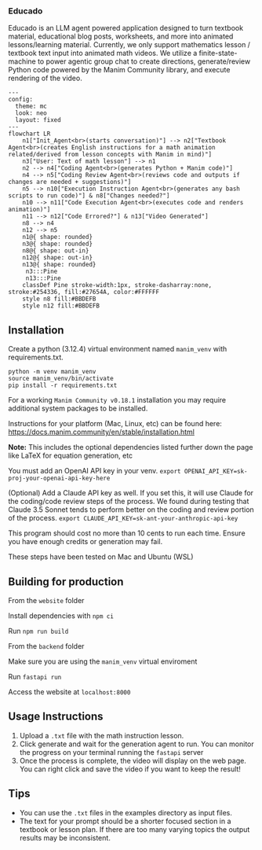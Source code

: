 ### Educado

Educado is an LLM agent powered application designed to turn textbook material, educational blog posts, worksheets, and more into animated lessons/learning material. Currently, we only support mathematics lesson / textbook text input into animated math videos. We utilize a finite-state-machine to power agentic group chat to create directions, generate/review Python code powered by the Manim Community library, and execute rendering of the video.

```mermaid
---
config:
  theme: mc
  look: neo
  layout: fixed
---
flowchart LR
    n1["Init_Agent<br>(starts conversation)"] --> n2["Textbook Agent<br>(creates English instructions for a math animation related/derived from lesson concepts with Manim in mind)"]
    n3["User: Text of math lesson"] --> n1
    n2 --> n4["Coding Agent<br>(generates Python + Manim code)"]
    n4 --> n5["Coding Review Agent<br>(reviews code and outputs if changes are needed + suggestions)"]
    n5 --> n10["Execution Instruction Agent<br>(generates any bash scripts to run code)"] & n8["Changes needed?"]
    n10 --> n11["Code Execution Agent<br>(executes code and renders animation)"]
    n11 --> n12["Code Errored?"] & n13["Video Generated"]
    n8 --> n4
    n12 --> n5
    n1@{ shape: rounded}
    n3@{ shape: rounded}
    n8@{ shape: out-in}
    n12@{ shape: out-in}
    n13@{ shape: rounded}
     n3:::Pine
     n13:::Pine
    classDef Pine stroke-width:1px, stroke-dasharray:none, stroke:#254336, fill:#27654A, color:#FFFFFF
    style n8 fill:#BBDEFB
    style n12 fill:#BBDEFB
```
## Installation
Create a python (3.12.4) virtual environment named `manim_venv` with requirements.txt.
```
python -m venv manim_venv
source manim_venv/bin/activate
pip install -r requirements.txt
```

For a working `Manim Community v0.18.1` installation you may require additional system packages to be installed.

Instructions for your platform (Mac, Linux, etc) can be found here: https://docs.manim.community/en/stable/installation.html

**Note:** This includes the optional dependencies listed further down the page like LaTeX for equation generation, etc


You must add an OpenAI API key in your venv.
`export OPENAI_API_KEY=sk-proj-your-openai-api-key-here`

(Optional) Add a Claude API key as well. If you set this, it will use Claude for the coding/code review steps of the process. We found during testing that Claude 3.5 Sonnet tends to perform better on the coding and review portion of the process.
`export CLAUDE_API_KEY=sk-ant-your-anthropic-api-key`

This program should cost no more than 10 cents to run each time. Ensure you have enough credits or generation may fail.

These steps have been tested on Mac and Ubuntu (WSL)

## Building for production

From the `website` folder

Install dependencies with `npm ci`

Run `npm run build`

From the `backend` folder

Make sure you are using the `manim_venv` virtual enviroment

Run `fastapi run`

Access the website at `localhost:8000`

## Usage Instructions

1. Upload a `.txt` file with the math instruction lesson.
2. Click generate and wait for the generation agent to run. You can monitor the progress on your terminal running the `fastapi` server
3. Once the process is complete, the video will display on the web page. You can right click and save the video if you want to keep the result!

## Tips

* You can use the `.txt` files in the examples directory as input files.
* The text for your prompt should be a shorter focused section in a textbook or lesson plan. If there are too many varying topics the output results may be inconsistent. 

